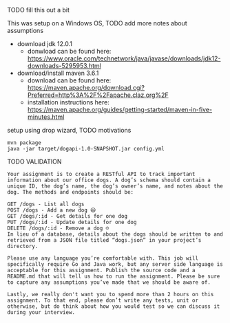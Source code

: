 TODO fill this out a bit

This was setup on a Windows OS, TODO add more notes about assumptions
- download jdk 12.0.1 
  - donwload can be found here: https://www.oracle.com/technetwork/java/javase/downloads/jdk12-downloads-5295953.html
- download/install maven 3.6.1
  - download can be found here: https://maven.apache.org/download.cgi?Preferred=http%3A%2F%2Fapache.claz.org%2F
  - installation instructions here: https://maven.apache.org/guides/getting-started/maven-in-five-minutes.html

setup using drop wizard, TODO motivations

```
mvn package
java -jar target/dogapi-1.0-SNAPSHOT.jar config.yml
```

TODO VALIDATION

```
Your assignment is to create a RESTful API to track important information about our office dogs. A dog’s schema should contain a unique ID, the dog’s name, the dog’s owner’s name, and notes about the dog. The methods and endpoints should be:

GET /dogs - List all dogs
POST /dogs - Add a new dog 😄
GET /dogs/:id - Get details for one dog
PUT /dogs/:id - Update details for one dog
DELETE /dogs/:id - Remove a dog ☹️
In lieu of a database, details about the dogs should be written to and retrieved from a JSON file titled “dogs.json” in your project’s directory.

Please use any language you’re comfortable with. This job will specifically require Go and Java work, but any server side language is acceptable for this assignment. Publish the source code and a README.md that will tell us how to run the assignment. Please be sure to capture any assumptions you’ve made that we should be aware of.

Lastly, we really don't want you to spend more than 2 hours on this assignment. To that end, please don’t write any tests, unit or otherwise, but do think about how you would test so we can discuss it during your interview.
```